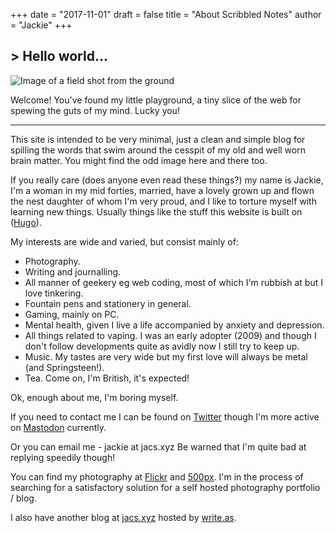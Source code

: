 +++
date = "2017-11-01"
draft = false
title = "About Scribbled Notes"
author = "Jackie"
+++

<h2>> Hello world...<span class="logo__cursor" style="width: 3px; height: 1.625rem;"></span></h2>

![Image of a field shot from the ground](/img/blog/crouchingdown.jpg)

Welcome!  You've found my little playground, a tiny slice of the web for spewing the guts of my mind.  Lucky you!

***

This site is intended to be very minimal, just a clean and simple blog for spilling the words that swim around the cesspit of my old and well worn brain matter.  You might find the odd image here and there too.

If you really care (does anyone even read these things?) my name is Jackie, I'm a woman in my mid forties, married, have a lovely grown up and flown the nest daughter of whom I'm very proud, and I like to torture myself with learning new things.  Usually things like the stuff this website is built on ([Hugo](https://gohugo.io/)).

My interests are wide and varied, but consist mainly of:

- Photography.
- Writing and journalling.
- All manner of geekery eg web coding, most of which I'm rubbish at but I love tinkering.
- Fountain pens and stationery in general.
- Gaming, mainly on PC.
- Mental health, given I live a life accompanied by anxiety and depression.
- All things related to vaping.  I was an early adopter (2009) and though I don't follow developments quite as avidly now I still try to keep up.
- Music.  My tastes are very wide but my first love will always be metal (and Springsteen!).
- Tea.  Come on, I'm British, it's expected!

Ok, enough about me, I'm boring myself.

If you need to contact me I can be found on [Twitter](https://twitter.com/jackieplage) though I'm more active on [Mastodon](https://mstdn.io/@jac) currently.

Or you can email me - jackie at jacs.xyz Be warned that I'm quite bad at replying speedily though!

You can find my photography at [Flickr](https://www.flickr.com/photos/zenith/) and [500px](https://500px.com/jackieplage).  I'm in the process of searching for a satisfactory solution for a self hosted photography portfolio / blog.

I also have another blog at [jacs.xyz](https://jacs.xyz/) hosted by [write.as](https://write.as/).
